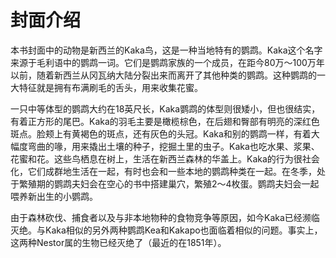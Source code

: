# 封面介绍

本书封面中的动物是新西兰的Kaka鸟，这是一种当地特有的鹦鹉。Kaka这个名字来源于毛利语中的鹦鹉一词。它们是鹦鹉家族的一个成员，在距今80万～100万年以前，随着新西兰从冈瓦纳大陆分裂出来而离开了其他种类的鹦鹉。这种鹦鹉的一大特征就是拥有布满刷毛的舌头，用来收集花蜜。

一只中等体型的鹦鹉大约在18英尺长，Kaka鹦鹉的体型则很矮小，但也很结实，有着正方形的尾巴。Kaka的羽毛主要是橄榄棕色，在后翅和臀部有明亮的深红色斑点。脸颊上有黄褐色的斑点，还有灰色的头冠。Kaka和别的鹦鹉一样，有着大幅度弯曲的喙，用来撬出土壤的种子，挖掘土里的虫子。Kaka也吃水果、浆果、花蜜和花。这些鸟栖息在树上，生活在新西兰森林的华盖上。Kaka的行为很社会化，它们成群地生活在一起，有时也会和一些本地的鹦鹉种类在一起。在冬季，处于繁殖期的鹦鹉夫妇会在空心的书中搭建巢穴，繁殖2～4枚蛋。鹦鹉夫妇会一起喂养新出生的小鹦鹉。

由于森林砍伐、捕食者以及与非本地物种的食物竞争等原因，如今Kaka已经濒临灭绝。与Kaka相似的另外两种鹦鹉Kea和Kakapo也面临着相似的问题。事实上，这两种Nestor属的生物已经灭绝了（最近的在1851年）。



